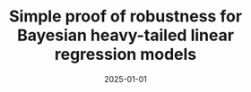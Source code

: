 ---
title: "Simple proof of robustness for Bayesian heavy-tailed linear regression models"
collection: publications
permalink: /publication/2025-01-01-simple_proof_robustness
date: 2025-01-01
venue: 
citation: # 'Your Name, You. (2009). &quot;Paper Title Number 1.&quot; <i>Journal 1</i>. 1(1).'
overwrite_link: 'https://arxiv.org/abs/2501.06349'
---